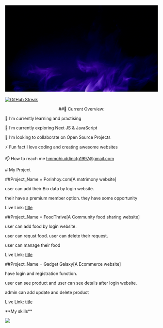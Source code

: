 ![alt text](asset/Black%20And%20Purple%20Modern%20Gaming%20Youtube%20Banner.gif)

[![GitHub Streak](https://github-readme-streak-stats.herokuapp.com?user=mdmohiuddin10)](https://git.io/streak-stats)

<p align="center">
##🧐 Current Overview:

🔭 I’m currently learning and practising

🌱 I’m currently exploring Next JS & JavaScript

👯 I’m looking to collaborate on Open Source Projects

⚡ Fun fact I love coding and creating awesome websites

📫 How to reach me hmmohiuddinctg1997@gmail.com

</p>

<p>
	# My Project

  ##Project_Name = Porinhoy.com[A matrimony website]

  user can add their Bio data by login website.

  their have a premium member option. they have some opportunity

  Live Link: 	[title](https://final-project-client-cff01.web.app/)
</p>
<p>
  ##Project_Name = FoodThrive[A Community food sharing website]

  user can add food by login website.

  user can requst food. user can delete their request.

  user can manage their food

  Live Link: 	[title](https://assignment-11-client-948fc.firebaseapp.com/)
</p>
<p>
  ##Project_Name = Gadget Galaxy[A Ecommerce website]

  have login and registration function.

  user can see product and user can see details after login website.

  admin can add update and delete product

  Live Link: 	[title](https://name-of-your-product.firebaseapp.com/login)
</p>

<p align="center">
<p>	**My skills**</p>
  <a href="https://skillicons.dev">
    <img src="https://skillicons.dev/icons?i=git,react,docker,c,vim" />
  </a>
</p>
